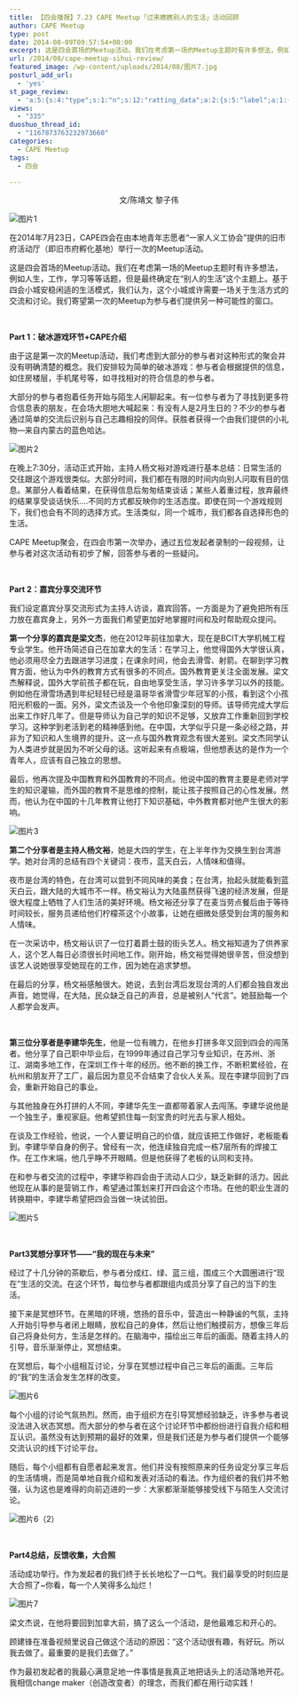 ```yaml
---
title: 【四会播报】7.23 CAPE Meetup「过来瞧瞧别人的生活」活动回顾
author: CAPE Meetup
type: post
date: 2014-08-09T09:57:54+00:00
excerpt: 这是四会首场的Meetup活动。我们在考虑第一场的Meetup主题时有许多想法，例如人生，工作，学习等等话题，但是最终确定在“别人的生活”这个主题上。基于四会小城安稳闲适的生活模式，我们认为，这个小城或许需要一场关于生活方式的交流和讨论。我们寄望第一次的Meetup为参与者们提供另一种可能性的窗口。
url: /2014/08/cape-meetup-sihui-review/
featured_image: /wp-content/uploads/2014/08/图片7.jpg
posturl_add_url:
  - 'yes'
st_page_review:
  - 'a:5:{s:4:"type";s:1:"n";s:12:"ratting_data";a:2:{s:5:"label";a:1:{i:0;s:0:"";}s:5:"score";a:1:{i:0;s:1:"0";}}s:7:"postion";s:2:"tl";s:5:"title";s:0:"";s:11:"score_label";s:0:"";}'
views:
  - "335"
duoshuo_thread_id:
  - "1167873763232973660"
categories:
  - CAPE Meetup
tags:
  - 四会

---
```

<p style="text-align: center;">
  文/陈靖文 黎子伟
</p>

![图片1][1] 

在2014年7月23日，CAPE四会在由本地青年志愿者“一家人义工协会”提供的旧市府活动厅（即旧市府孵化基地）举行一次的Meetup活动。

这是四会首场的Meetup活动。我们在考虑第一场的Meetup主题时有许多想法，例如人生，工作，学习等等话题，但是最终确定在“别人的生活”这个主题上。基于四会小城安稳闲适的生活模式，我们认为，这个小城或许需要一场关于生活方式的交流和讨论。我们寄望第一次的Meetup为参与者们提供另一种可能性的窗口。

&nbsp;

**Part 1：破冰游戏环节+CAPE介绍**

由于这是第一次的Meetup活动，我们考虑到大部分的参与者对这种形式的聚会并没有明确清楚的概念。我们安排较为简单的破冰游戏：参与者会根据提供的信息，如住房楼层，手机尾号等，如寻找相对的符合信息的参与者。

大部分的参与者抱着任务开始与陌生人闲聊起来。有一位参与者为了寻找到更多符合信息表的朋友，在会场大胆地大喊起来：有没有人是2月生日的？不少的参与者通过简单的交流后识别与自己志趣相投的同伴。获胜者获得一个由我们提供的小礼物—来自内蒙古的蓝色哈达。

![图片2][2] 

在晚上7:30分，活动正式开始，主持人杨文裕对游戏进行基本总结：日常生活的交往跟这个游戏很类似。大部分时间，我们都在有限的时间内向别人问取有目的信息。某部分人看着结果，在获得信息后匆匆结束谈话；某些人着重过程，放弃最终的结果享受谈话快乐….不同的方式都反映你的生活态度。即使在同一个游戏规则下，我们也会有不同的选择方式。生活类似，同一个城市，我们都各自选择形色的生活。

CAPE Meetup聚会，在四会市第一次举办，通过五位发起者录制的一段视频，让参与者对这次活动有初步了解，回答参与者的一些疑问。

&nbsp;

**Part 2：嘉宾分享交流环节**

我们设定嘉宾分享交流形式为主持人访谈，嘉宾回答。一方面是为了避免把所有压力放在嘉宾身上，另外一方面我们希望更加好地掌握时间和及时帮助观众提问。

**第一个分享的嘉宾是梁文杰**，他在2012年前往加拿大，现在是BCIT大学机械工程专业学生。他开场简述自己在加拿大的生活：在学习上，他觉得国外大学很认真，他必须用尽全力去跟进学习进度；在课余时间，他会去滑雪、射箭。在聊到学习教育方面，他认为中外的教育方式有很多的不同点。国外教育更关注全面发展。梁文杰解释说，国外大学前孩子都在玩，自由地享受生活，学习许多学习以外的技能。例如他在滑雪场遇到年纪轻轻已经是温哥华省滑雪少年冠军的小孩，看到这个小孩阳光积极的一面。另外，梁文杰谈及一个令他印象深刻的导师。该导师完成大学后出来工作好几年了。但是导师认为自己学的知识不足够，又放弃工作重新回到学校学习。这种学到老活到老的精神感到他。在中国，大学似乎只是一条必经之路，并非为了知识和人生境界的提升。这一点与国外教育观念有很大差别。梁文杰同学认为人类进步就是因为不听父母的话。这听起来有点极端，但他想表达的是作为一个青年人，应该有自己独立的思想。

最后，他再次提及中国教育和外国教育的不同点。他说中国的教育主要是老师对学生的知识灌输，而外国的教育不是思维的控制，能让孩子按照自己的心性发展。然而，他认为在中国的十几年教育让他打下知识基础，中外教育都对他产生很大的影响。

![图片3][3] 

**第二个分享者是主持人杨文裕**，她是大四的学生，在上半年作为交换生到台湾游学。她对台湾的总结有四个关键词：夜市，蓝天白云，人情味和值得。

夜市是台湾的特色，在台湾可以尝到不同风味的美食；在台湾，抬起头就能看到蓝天白云，跟大陆的大城市不一样。杨文裕认为大陆虽然获得飞速的经济发展，但是很大程度上牺牲了人们生活的美好环境。杨文裕还分享了在麦当劳点餐后由于等待时间较长，服务员递给他们柠檬茶这个小故事，让她在细微处感受到台湾的服务和人情味。

在一次采访中，杨文裕认识了一位打着爵士鼓的街头艺人。杨文裕知道为了供养家人，这个艺人每日必须很长时间地工作。刚开始，杨文裕觉得她很辛苦，但没想到该艺人说她很享受她现在的工作，因为她在追求梦想。

在最后的分享，杨文裕感触很大。她说，去到台湾后发现台湾的人们都会独自发出声音。她觉得，在大陆，民众缺乏自己的声音，总是被别人“代言”。她鼓励每一个人都学会发声。

&nbsp;

**第三位分享者是李建华先生**，他是一位有魄力，在他乡打拼多年又回到四会的闯荡者。他分享了自己职中毕业后，在1999年通过自己学习专业知识，在苏州、浙江、湖南多地工作，在深圳工作十年的经历。他不断的换工作，不断积累经验，在杭州和朋友开了工厂，最后因为意见不合结束了合伙人关系。现在李建华回到了四会，重新开始自己的事业。

与其他独身在外打拼的人不同，李建华先生一直都带着家人去闯荡。李建华说他是一个独生子，重视家庭。他希望抓住每一刻宝贵的时光去与家人相处。

在谈及工作经验，他说，一个人要证明自己的价值，就应该把工作做好，老板能看到。李建华举自身的例子。曾经有一次，他连续独自完成一栋7层所有的焊接工作。在工作末端，他几乎睁不开眼睛。但是他获得了老板的认同和支持。

在和参与者交流的过程中，李建华称四会由于流动人口少，缺乏新鲜的活力。因此他现在从事的是营销工作，希望通过策划来打开四会这个市场。在他的职业生涯的转换期中，李建华希望把四会当做一块试验田。

![图片5][4] 

&nbsp;

**Part3冥想分享环节——“我的现在与未来”**

经过了十几分钟的茶歇后，参与者分成红、绿、蓝三组，围成三个大圆圈进行“现在”生活的交流。在这个环节，每位参与者都跟组内成员分享了自己的当下的生活。

接下来是冥想环节。在黑暗的环境，悠扬的音乐中，营造出一种静谧的气氛，主持人开始引导参与者闭上眼睛，放松自己的身体，然后让他们触摸前方，想像三年后自己将身处何方，生活是怎样的。在脑海中，描绘出三年后的画面。随着主持人的引导，音乐渐渐停止，冥想结束。

在冥想后，每个小组相互讨论，分享在冥想过程中自己三年后的画面。三年后的“我”的生活会发生怎样的改变。

![图片6][5] 

每个小组的讨论气氛热烈。然而，由于组织方在引导冥想经验缺乏，许多参与者说没法进入状态冥想。而大部分的参与者在这个讨论环节中都纷纷进行自我介绍和相互认识。虽然没有达到预期的最好的效果，但是我们还是为参与者们提供一个能够交流认识的线下讨论平台。

随后，每个小组都有自愿者起来发言。他们并没有按照原来的任务设定分享三年后的生活情境，而是简单地自我介绍和发表对活动的看法。作为组织者的我们并不勉强，认为这也是难得的向前迈进的一步：大家都渐渐能够接受线下与陌生人交流讨论。

![图片6（2）][6] 

&nbsp;

**Part4总结，反馈收集，大合照**

活动成功举行。作为发起者的我们终于长长地松了一口气。我们最享受的时刻应是大合照了~你看，每一个人笑得多么灿烂！

![图片7][7] 

梁文杰说，在他将要回到加拿大前，搞了这么一个活动，是他最难忘和开心的。

顾建锋在准备视频里说自己做这个活动的原因：“这个活动很有趣，有好玩。所以我去做了。最重要的是我们去做了。”

作为最初发起者的我最心满意足地一件事情是我真正地把话头上的活动落地开花。我相信change maker（创造改变者）的理念，而我们都在用行动实践！

&nbsp;

&nbsp;

 [1]: http://pic.yupoo.com/chenluaihr_v/DY7ltg3E/125a1H.jpg
 [2]: http://pic.yupoo.com/chenluaihr_v/DY7ly7xI/dq6ej.jpg
 [3]: http://pic.yupoo.com/chenluaihr_v/DY7ltQuL/ZOzfJ.jpg
 [4]: http://pic.yupoo.com/chenluaihr_v/DY7lpndr/YKD2H.jpg
 [5]: http://pic.yupoo.com/chenluaihr_v/DY7lubfW/fYyIK.jpg
 [6]: http://pic.yupoo.com/chenluaihr_v/DY7lvcmW/LusLp.jpg
 [7]: http://pic.yupoo.com/chenluaihr_v/DY7lvhcU/2S7Us.jpg